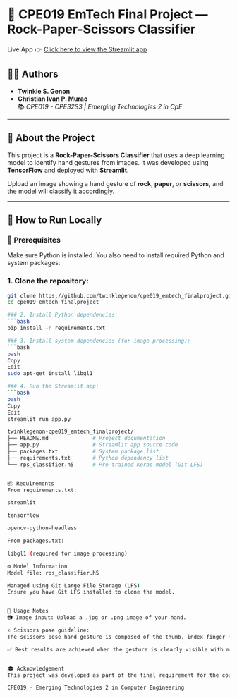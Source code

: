 # 🧠 CPE019 EmTech Final Project — Rock-Paper-Scissors Classifier

Live App 👉 [Click here to view the Streamlit app](https://twinklegenon-cpe019-emtech-finalproject-app-k0b820.streamlit.app/)

## 👩‍💻 Authors
- **Twinkle S. Genon**  
- **Christian Ivan P. Murao**  
📚 *CPE019 - CPE32S3 | Emerging Technologies 2 in CpE*

---

## 📌 About the Project

This project is a **Rock-Paper-Scissors Classifier** that uses a deep learning model to identify hand gestures from images. It was developed using **TensorFlow** and deployed with **Streamlit**.

Upload an image showing a hand gesture of **rock**, **paper**, or **scissors**, and the model will classify it accordingly.

---

## 🚀 How to Run Locally

### 🧱 Prerequisites
Make sure Python is installed. You also need to install required Python and system packages:

### 1. Clone the repository:
```bash
git clone https://github.com/twinklegenon/cpe019_emtech_finalproject.git
cd cpe019_emtech_finalproject

### 2. Install Python dependencies:
```bash
pip install -r requirements.txt

### 3. Install system dependencies (for image processing):
```bash
bash
Copy
Edit
sudo apt-get install libgl1

### 4. Run the Streamlit app:
```bash
bash
Copy
Edit
streamlit run app.py

twinklegenon-cpe019_emtech_finalproject/
├── README.md              # Project documentation
├── app.py                 # Streamlit app source code
├── packages.txt           # System package list
├── requirements.txt       # Python dependency list
└── rps_classifier.h5      # Pre-trained Keras model (Git LFS)


📦 Requirements
From requirements.txt:

streamlit

tensorflow

opencv-python-headless

From packages.txt:

libgl1 (required for image processing)

⚙️ Model Information
Model file: rps_classifier.h5

Managed using Git Large File Storage (LFS)
Ensure you have Git LFS installed to clone the model.


📝 Usage Notes
📷 Image input: Upload a .jpg or .png image of your hand.

✌️ Scissors pose guideline:
The scissors pose hand gesture is composed of the thumb, index finger (point finger), and middle finger, with the thumb extended away from the hand and the index and middle fingers kept straight and parallel.

✅ Best results are achieved when the gesture is clearly visible with minimal background clutter.


🎓 Acknowledgement
This project was developed as part of the final requirement for the course:

CPE019 - Emerging Technologies 2 in Computer Engineering
